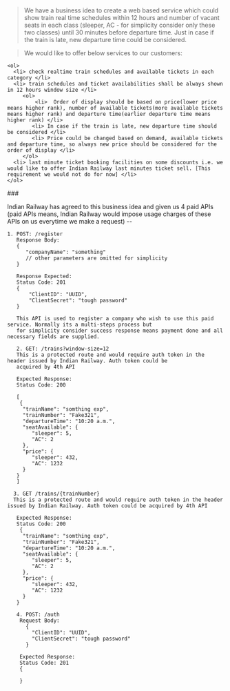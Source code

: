###
> We have a business idea to create a web based service which could show train real time schedules within 12 hours and number of vacant seats in each class (sleeper, AC - for simplicity consider only these two classes) until 30 minutes before departure time. Just in case if the train is late, new departure time could be considered. 

> <p> We would like to offer below services to our customers: <br>
    <ol>
      <li> check realtime train schedules and available tickets in each category </li>
      <li> train schedules and ticket availabilities shall be always shown in 12 hours window size </li>
         <ol>
             <li>  Order of display should be based on price(lower price means higher rank), number of available tickets(more available tickets means higher rank) and departure time(earlier departure time means higher rank) </li> 
            <li> In case if the train is late, new departure time should be considered </li> 
            <li> Price could be changed based on demand, available tickets and departure time, so always new price should be considered for the order of display </li>
         </ol>
      <li> last minute ticket booking facilities on some discounts i.e. we would like to offer Indian Railway last minutes ticket sell. [This requirement we would not do for now] </li>
    </ol>
</p>
###

Indian Railway has agreed to this business idea and given us 4 paid APIs (paid APIs means, Indian Railway would impose usage charges of these APIs on us everytime we make a request) --

```
1. POST: /register
   Response Body:
   {
      "companyName": "something"
      // other parameters are omitted for simplicity
   }

   Response Expected:
   Status Code: 201
   {
       "ClientID": "UUID",
       "ClientSecret": "tough password"
   }

   This API is used to register a company who wish to use this paid service. Normally its a multi-steps process but 
   for simplicity consider success response means payment done and all necessary fields are supplied.

   2. GET: /trains?window-size=12
   This is a protected route and would require auth token in the header issued by Indian Railway. Auth token could be 
   acquired by 4th API
   
   Expected Response:
   Status Code: 200

   [
    {
     "trainName": "somthing exp",
     "trainNumber": "Fake321",
     "departureTime": "10:20 a.m.",
     "seatAvailable": {
        "sleeper": 5,
        "AC": 2
     },
     "price": {
        "sleeper": 432,
        "AC": 1232
     }
   }
   ]

  3. GET /trains/{trainNumber}
  This is a protected route and would require auth token in the header issued by Indian Railway. Auth token could be acquired by 4th API

   Expected Response:
   Status Code: 200
    {
     "trainName": "somthing exp",
     "trainNumber": "Fake321",
     "departureTime": "10:20 a.m.",
     "seatAvailable": {
        "sleeper": 5,
        "AC": 2
     },
     "price": {
        "sleeper": 432,
        "AC": 1232
     }
   }

   4. POST: /auth
    Request Body:
      {
        "ClientID": "UUID",
        "ClientSecret": "tough password"
      }
    
    Expected Response:
    Status Code: 201
    {

    }
```
